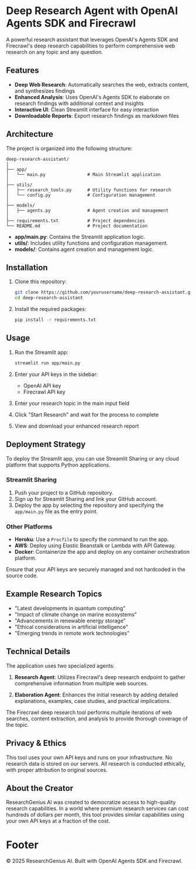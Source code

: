 # Deep Research Agent with OpenAI Agents SDK and Firecrawl

A powerful research assistant that leverages OpenAI's Agents SDK and Firecrawl's deep research capabilities to perform comprehensive web research on any topic and any question.

## Features

- **Deep Web Research**: Automatically searches the web, extracts content, and synthesizes findings
- **Enhanced Analysis**: Uses OpenAI's Agents SDK to elaborate on research findings with additional context and insights
- **Interactive UI**: Clean Streamlit interface for easy interaction
- **Downloadable Reports**: Export research findings as markdown files

## Architecture

The project is organized into the following structure:

```
deep-research-assistant/
│
├── app/
│   └── main.py                # Main Streamlit application
│
├── utils/
│   ├── research_tools.py      # Utility functions for research
│   └── config.py              # Configuration management
│
├── models/
│   ├── agents.py              # Agent creation and management
│
├── requirements.txt           # Project dependencies
└── README.md                  # Project documentation
```

- **app/main.py**: Contains the Streamlit application logic.
- **utils/**: Includes utility functions and configuration management.
- **models/**: Contains agent creation and management logic.

## Installation

1. Clone this repository:
   ```bash
   git clone https://github.com/yourusername/deep-research-assistant.git
   cd deep-research-assistant
   ```

2. Install the required packages:
   ```bash
   pip install -r requirements.txt
   ```

## Usage

1. Run the Streamlit app:
   ```bash
   streamlit run app/main.py
   ```

2. Enter your API keys in the sidebar:
   - OpenAI API key
   - Firecrawl API key

3. Enter your research topic in the main input field

4. Click "Start Research" and wait for the process to complete

5. View and download your enhanced research report

## Deployment Strategy

To deploy the Streamlit app, you can use Streamlit Sharing or any cloud platform that supports Python applications.

### Streamlit Sharing

1. Push your project to a GitHub repository.
2. Sign up for Streamlit Sharing and link your GitHub account.
3. Deploy the app by selecting the repository and specifying the `app/main.py` file as the entry point.

### Other Platforms

- **Heroku**: Use a `Procfile` to specify the command to run the app.
- **AWS**: Deploy using Elastic Beanstalk or Lambda with API Gateway.
- **Docker**: Containerize the app and deploy on any container orchestration platform.

Ensure that your API keys are securely managed and not hardcoded in the source code.

## Example Research Topics

- "Latest developments in quantum computing"
- "Impact of climate change on marine ecosystems"
- "Advancements in renewable energy storage"
- "Ethical considerations in artificial intelligence"
- "Emerging trends in remote work technologies"

## Technical Details

The application uses two specialized agents:

1. **Research Agent**: Utilizes Firecrawl's deep research endpoint to gather comprehensive information from multiple web sources.

2. **Elaboration Agent**: Enhances the initial research by adding detailed explanations, examples, case studies, and practical implications.

The Firecrawl deep research tool performs multiple iterations of web searches, content extraction, and analysis to provide thorough coverage of the topic.

## Privacy & Ethics

This tool uses your own API keys and runs on your infrastructure. No research data is stored on our servers. All research is conducted ethically, with proper attribution to original sources.

## About the Creator

ResearchGenius AI was created to democratize access to high-quality research capabilities. In a world where premium research services can cost hundreds of dollars per month, this tool provides similar capabilities using your own API keys at a fraction of the cost.

# Footer

© 2025 ResearchGenius AI. Built with OpenAI Agents SDK and Firecrawl.

